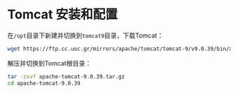 # Tomcat 安装和配置

在`/opt`目录下新建并切换到`tomcat9`目录，下载Tomcat：

```bash
wget https://ftp.cc.uoc.gr/mirrors/apache/tomcat/tomcat-9/v9.0.39/bin/apache-tomcat-9.0.39.tar.gz
```

解压并切换到Tomcat根目录：

```bash
tar -zxvf apache-tomcat-9.0.39.tar.gz
cd apache-tomcat-9.0.39
```